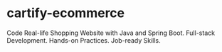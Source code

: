 # cartify-ecommerce
Code Real-life Shopping Website with Java and Spring Boot. Full-stack Development. Hands-on Practices. Job-ready Skills.
